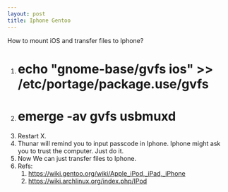 ```yaml
---
layout: post
title: Iphone Gentoo
---
```

How to mount iOS and transfer files to Iphone?

1. # echo "gnome-base/gvfs ios" >> /etc/portage/package.use/gvfs
2. # emerge -av gvfs usbmuxd
3. Restart X.
4. Thunar will remind you to input passcode in Iphone. Iphone might ask you to trust the computer. Just do it.
5. Now We can just transfer files to Iphone.
6. Refs:
    1. https://wiki.gentoo.org/wiki/Apple_iPod,_iPad,_iPhone
    2. https://wiki.archlinux.org/index.php/IPod

